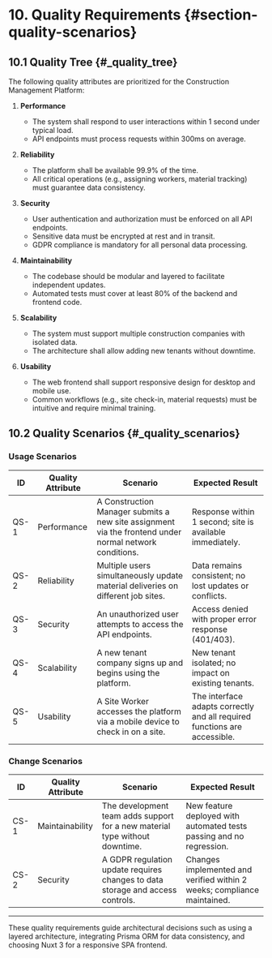 # 10. Quality Requirements {#section-quality-scenarios}

## 10.1 Quality Tree {#_quality_tree}

The following quality attributes are prioritized for the Construction Management Platform:

1. **Performance**
   - The system shall respond to user interactions within 1 second under typical load.
   - API endpoints must process requests within 300ms on average.

2. **Reliability**
   - The platform shall be available 99.9% of the time.
   - All critical operations (e.g., assigning workers, material tracking) must guarantee data consistency.

3. **Security**
   - User authentication and authorization must be enforced on all API endpoints.
   - Sensitive data must be encrypted at rest and in transit.
   - GDPR compliance is mandatory for all personal data processing.

4. **Maintainability**
   - The codebase should be modular and layered to facilitate independent updates.
   - Automated tests must cover at least 80% of the backend and frontend code.

5. **Scalability**
   - The system must support multiple construction companies with isolated data.
   - The architecture shall allow adding new tenants without downtime.

6. **Usability**
   - The web frontend shall support responsive design for desktop and mobile use.
   - Common workflows (e.g., site check-in, material requests) must be intuitive and require minimal training.

## 10.2 Quality Scenarios {#_quality_scenarios}

### Usage Scenarios

| ID   | Quality Attribute | Scenario                                                                                                     | Expected Result                                      |
|-------|-------------------|--------------------------------------------------------------------------------------------------------------|-----------------------------------------------------|
| QS-1  | Performance       | A Construction Manager submits a new site assignment via the frontend under normal network conditions.       | Response within 1 second; site is available immediately. |
| QS-2  | Reliability       | Multiple users simultaneously update material deliveries on different job sites.                             | Data remains consistent; no lost updates or conflicts.  |
| QS-3  | Security          | An unauthorized user attempts to access the API endpoints.                                                  | Access denied with proper error response (401/403).       |
| QS-4  | Scalability       | A new tenant company signs up and begins using the platform.                                                | New tenant isolated; no impact on existing tenants.       |
| QS-5  | Usability         | A Site Worker accesses the platform via a mobile device to check in on a site.                              | The interface adapts correctly and all required functions are accessible. |

### Change Scenarios

| ID   | Quality Attribute | Scenario                                                                                                     | Expected Result                                      |
|-------|-------------------|--------------------------------------------------------------------------------------------------------------|-----------------------------------------------------|
| CS-1  | Maintainability   | The development team adds support for a new material type without downtime.                                 | New feature deployed with automated tests passing and no regression. |
| CS-2  | Security         | A GDPR regulation update requires changes to data storage and access controls.                             | Changes implemented and verified within 2 weeks; compliance maintained. |

---

These quality requirements guide architectural decisions such as using a layered architecture, integrating Prisma ORM for data consistency, and choosing Nuxt 3 for a responsive SPA frontend.
